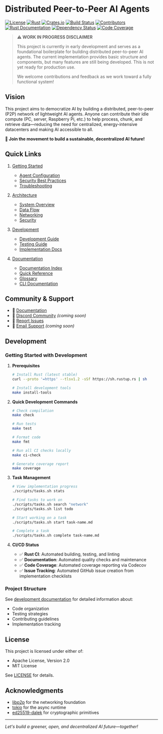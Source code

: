 # Distributed Peer-to-Peer AI Agents

[![License](https://img.shields.io/badge/License-MIT%20OR%20Apache--2.0-blue.svg)](LICENSE)
[![Rust](https://img.shields.io/badge/Rust-1.70%2B-blue.svg)](https://www.rust-lang.org)
[![Crates.io](https://img.shields.io/crates/v/p2p-ai-agents.svg)](https://crates.io/crates/p2p-ai-agents)
[![Build Status](https://img.shields.io/badge/Build-Passing-green.svg)](https://github.com/p2p-ai-agents/p2p-ai-agents)
[![Contributors](https://img.shields.io/badge/Contributors-Welcome-brightgreen.svg)](CONTRIBUTING.md)
[![Rust Documentation](https://img.shields.io/badge/docs-rustdoc-blue.svg)](https://docs.rs/p2p-ai-agents)
[![Dependency Status](https://deps.rs/repo/github/p2p-ai-agents/p2p-ai-agents/status.svg)](https://deps.rs/repo/github/p2p-ai-agents/p2p-ai-agents)
[![Code Coverage](https://codecov.io/gh/p2p-ai-agents/p2p-ai-agents/branch/main/graph/badge.svg)](https://codecov.io/gh/p2p-ai-agents/p2p-ai-agents)

> **⚠️ WORK IN PROGRESS DISCLAIMER**
> 
> This project is currently in early development and serves as a foundational boilerplate for building distributed peer-to-peer AI agents. The current implementation provides basic structure and components, but many features are still being developed. This is not yet ready for production use.
> 
> We welcome contributions and feedback as we work toward a fully functional system!

## Vision

This project aims to democratize AI by building a distributed, peer-to-peer (P2P) network of lightweight AI agents. Anyone can contribute their idle compute (PC, server, Raspberry Pi, etc.) to help process, chunk, and retrieve data—reducing the need for centralized, energy-intensive datacenters and making AI accessible to all.

**🌟 Join the movement to build a sustainable, decentralized AI future!**

## Quick Links

1. [Getting Started](docs/user-guides/getting-started.md)
   - [Agent Configuration](docs/user-guides/agent-configuration.md)
   - [Security Best Practices](docs/user-guides/security-best-practices.md)
   - [Troubleshooting](docs/user-guides/troubleshooting.md)

2. [Architecture](docs/architecture/)
   - [System Overview](docs/architecture/system-overview.md)
   - [Data Flow](docs/architecture/data-flow.md)
   - [Networking](docs/architecture/networking.md)
   - [Security](docs/architecture/security.md)

3. [Development](docs/development/)
   - [Development Guide](docs/development/README.md)
   - [Testing Guide](docs/development/testing-guide.md)
   - [Implementation Docs](docs/implementation/)

4. [Documentation](docs/)
   - [Documentation Index](docs/INDEX.md)
   - [Quick Reference](docs/QUICK_REFERENCE.md)
   - [Glossary](docs/GLOSSARY.md)
   - [CLI Documentation](docs/cli.md)

## Community & Support

- 📖 [Documentation](docs/)
- 💬 [Discord Community](https://discord.gg/p2p-ai-agents) *(coming soon)*
- 🐛 [Report Issues](https://github.com/p2p-ai-agents/p2p-ai-agents/issues)
- 📧 [Email Support](mailto:support@p2p-ai-agents.org) *(coming soon)*

## Development

### Getting Started with Development

1. **Prerequisites**
   ```bash
   # Install Rust (latest stable)
   curl --proto '=https' --tlsv1.2 -sSf https://sh.rustup.rs | sh
   
   # Install development tools
   make install-tools
   ```

2. **Quick Development Commands**
   ```bash
   # Check compilation
   make check
   
   # Run tests
   make test
   
   # Format code
   make fmt
   
   # Run all CI checks locally
   make ci-check
   
   # Generate coverage report
   make coverage
   ```

3. **Task Management**
   ```bash
   # View implementation progress
   ./scripts/tasks.sh stats
   
   # Find tasks to work on
   ./scripts/tasks.sh search "network"
   ./scripts/tasks.sh list todo
   
   # Start working on a task
   ./scripts/tasks.sh start task-name.md
   
   # Complete a task
   ./scripts/tasks.sh complete task-name.md
   ```

4. **CI/CD Status**
   - ✅ **Rust CI**: Automated building, testing, and linting
   - ✅ **Documentation**: Automated quality checks and maintenance
   - ✅ **Code Coverage**: Automated coverage reporting via Codecov
   - ✅ **Issue Tracking**: Automated GitHub issue creation from implementation checklists

### Project Structure

See [development documentation](docs/development/) for detailed information about:
- Code organization
- Testing strategies
- Contributing guidelines
- Implementation tracking

## License

This project is licensed under either of:

- Apache License, Version 2.0 
- MIT License 

See [LICENSE](LICENSE) for details.

## Acknowledgments

- [libp2p](https://libp2p.io/) for the networking foundation
- [tokio](https://tokio.rs/) for the async runtime
- [ed25519-dalek](https://github.com/dalek-cryptography/ed25519-dalek) for cryptographic primitives

---

*Let's build a greener, open, and decentralized AI future—together!*